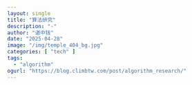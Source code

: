 ```yaml
---
layout: single
title: "算法研究"
description: "-"
author: "谌中钱"
date: "2025-04-28"
image: "/img/temple_404_bg.jpg"
categories: [ "tech" ]
tags:
  - "algorithm"
ogurl: "https://blog.climbtw.com/post/algorithm_research/"
---
```


<br />
<br />

<!-- @import "[TOC]" {cmd="toc" depthFrom=1 depthTo=6} -->

<!-- code_chunk_output -->

<!-- /code_chunk_output -->
